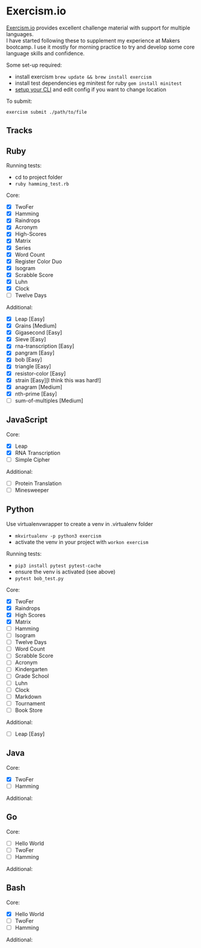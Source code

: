 Exercism.io
======

[Exercism.io](https://exercism.io/) provides excellent challenge material with support for multiple languages.  
I have started following these to supplement my experience at Makers bootcamp. I use it mostly for morning practice to try and develop some core language skills and confidence.

Some set-up required:

- install exercism `brew update && brew install exercism`
- install test dependencies eg minitest for ruby `gem install minitest`
- [setup your CLI](https://exercism.io/cli-walkthrough) and edit config if you want to change location

To submit:

`exercism submit ./path/to/file`

Tracks
---

Ruby
----

Running tests:

- cd to project folder
- `ruby hamming_test.rb`

Core:

- [x] TwoFer
- [x] Hamming
- [x] Raindrops
- [x] Acronym
- [x] High-Scores
- [x] Matrix
- [x] Series
- [x] Word Count
- [x] Register Color Duo
- [x] Isogram
- [x] Scrabble Score
- [x] Luhn
- [x] Clock
- [ ] Twelve Days

Additional:

- [x] Leap [Easy]
- [x] Grains [Medium]
- [x] Gigasecond [Easy]
- [x] Sieve [Easy]
- [x] rna-transcription [Easy]
- [x] pangram [Easy]
- [x] bob [Easy]
- [x] triangle [Easy]
- [x] resistor-color [Easy]
- [x] strain [Easy][I think this was hard!]
- [x] anagram [Medium]
- [x] nth-prime [Easy]
- [ ] sum-of-multiples [Medium]

JavaScript
-------

Core:

- [x] Leap
- [x] RNA Transcription
- [ ] Simple Cipher

Additional:

- [ ] Protein Translation
- [ ] Minesweeper

Python
----

Use virtualenvwrapper to create a venv in .virtualenv folder

- `mkvirtualenv -p python3 exercism`
- activate the venv in your project with `workon exercism`

Running tests:

- `pip3 install pytest pytest-cache`
- ensure the venv is activated (see above)
- `pytest bob_test.py`

Core:

- [x] TwoFer
- [x] Raindrops
- [x] High Scores
- [x] Matrix
- [ ] Hamming
- [ ] Isogram
- [ ] Twelve Days
- [ ] Word Count
- [ ] Scrabble Score
- [ ] Acronym
- [ ] Kindergarten
- [ ] Grade School
- [ ] Luhn
- [ ] Clock
- [ ] Markdown
- [ ] Tournament
- [ ] Book Store

Additional:

- [ ] Leap [Easy]

Java
-----

Core:

- [x] TwoFer
- [ ] Hamming

Additional:

Go
-----

Core:

- [ ] Hello World
- [ ] TwoFer
- [ ] Hamming

Additional:

Bash
-----

Core:

- [x] Hello World
- [ ] TwoFer
- [ ] Hamming

Additional:

